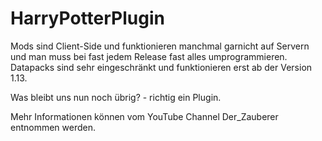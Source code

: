 # HarryPotterPlugin

Mods sind Client-Side und funktionieren manchmal garnicht auf Servern und man muss bei fast jedem Release fast alles umprogrammieren.
Datapacks sind sehr eingeschränkt und funktionieren erst ab der Version 1.13.

Was bleibt uns nun noch übrig? - richtig ein Plugin.

Mehr Informationen können vom YouTube Channel Der_Zauberer entnommen werden.
